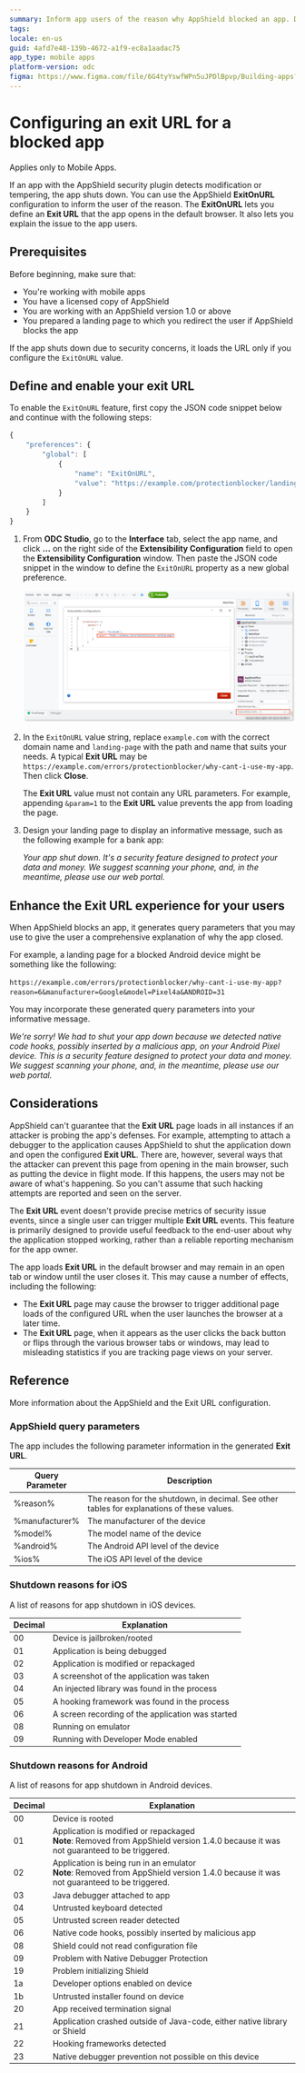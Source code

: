 ```yaml
---
summary: Inform app users of the reason why AppShield blocked an app. Define a URL that the app opens once the AppShield closes the app it suspects is modified or tampered with.
tags: 
locale: en-us
guid: 4afd7e48-139b-4672-a1f9-ec8a1aadac75
app_type: mobile apps
platform-version: odc
figma: https://www.figma.com/file/6G4tyYswfWPn5uJPDlBpvp/Building-apps?type=design&node-id=3965%3A21773&mode=design&t=TyGh9pLEHaqLAxxu-1
---
```


# Configuring an exit URL for a blocked app

<div class="info" markdown="1">

Applies only to Mobile Apps.

</div>

If an app with the AppShield security plugin detects modification or tempering, the app shuts down. You can use the AppShield **ExitOnURL** configuration to inform the user of the reason. The **ExitOnURL** lets you define an **Exit URL** that the app opens in the default browser. It also lets you explain the issue to the app users.

## Prerequisites

Before beginning, make sure that:

* You're working with mobile apps
* You have a licensed copy of AppShield
* You are working with an AppShield version 1.0 or above
* You prepared a landing page to which you redirect the user if AppShield blocks the app

<div class="info" markdown="1">

If the app shuts down due to security concerns, it loads the URL only if you configure the `ExitOnURL` value.

</div>

## Define and enable your exit URL

To enable the `ExitOnURL` feature, first copy the JSON code snippet below and continue with the following steps:

```javascript
{
    "preferences": {
        "global": [
            {
                "name": "ExitOnURL",
                "value": "https://example.com/protectionblocker/landing-page"
            }
        ]
    }
}
```

1. From **ODC Studio**, go to the **Interface** tab, select the app name, and click **…** on the right side of the **Extensibility Configuration** field to open the **Extensibility Configuration** window. Then paste the JSON code snippet in the window to define the `ExitOnURL` property as a new global preference.

    ![Screenshot showing where to paste the ExitOnURL JSON code snippet in the ODC Studio Extensibility Configuration window](images/extensibility-configuration-appshield-odcs.png "Extensibility Configuration in ODC Studio")

1. In the `ExitOnURL` value string, replace `example.com` with the correct domain name and `landing-page` with the path and name that suits your needs. A typical **Exit URL** may be `https://example.com/errors/protectionblocker/why-cant-i-use-my-app`. Then click **Close**.

    <div class="info" markdown="1">

    The **Exit URL** value must not contain any URL parameters. For example, appending `&param=1` to the **Exit URL** value prevents the app from loading the page.

    </div>

1. Design your landing page to display an informative message, such as the following example for a bank app:

    _Your app shut down. It's a security feature designed to protect your data and money. We suggest scanning your phone, and, in the meantime, please use our web portal._

## Enhance the Exit URL experience for your users

When AppShield blocks an app, it generates query parameters that you may use to give the user a comprehensive explanation of why the app closed.

For example, a landing page for a blocked Android device might be something like the following:

`https://example.com/errors/protectionblocker/why-cant-i-use-my-app?reason=6&manufacturer=Google&model=Pixel4a&ANDROID=31`

You may incorporate these generated query parameters into your informative message.

_We're sorry! We had to shut your app down because we detected native code hooks, possibly inserted by a malicious app, on your Android Pixel device. This is a security feature designed to protect your data and money. We suggest scanning your phone, and, in the meantime, please use our web portal._


## Considerations

AppShield can't guarantee that the **Exit URL** page loads in all instances if an attacker is probing the app's defenses.
For example, attempting to attach a debugger to the application causes AppShield to shut the application down and open the configured **Exit URL**.
There are, however, several ways that the attacker can prevent this page from opening in the main browser, such as putting the device in flight mode. If this happens, the users may not be aware of what's happening.
So you can't assume that such hacking attempts are reported and seen on the server.

The **Exit URL** event doesn't provide precise metrics of security issue events, since a single user can trigger multiple **Exit URL** events.
This feature is primarily designed to provide useful feedback to the end-user about why the application stopped working, rather than a reliable reporting mechanism for the app owner.

The app loads **Exit URL** in the default browser and may remain in an open tab or window until the user closes it. This may cause a number of effects, including the following:

* The **Exit URL** page may cause the browser to trigger additional page loads of the configured URL when the user launches the browser at a later time.
* The **Exit URL** page, when it appears as the user clicks the back button or flips through the various browser tabs or windows, may lead to misleading statistics if you are tracking page views on your server.

## Reference

More information about the AppShield and the Exit URL configuration.

### AppShield query parameters

The app includes the following parameter information in the generated **Exit URL**.

| Query Parameter | Description                                                                                 |
| --------------- | ------------------------------------------------------------------------------------------- |
| %reason%        | The reason for the shutdown, in decimal. See other tables for explanations of these values. |
| %manufacturer%  | The manufacturer of the device                                                              |
| %model%         | The model name of the device                                                                |
| %android%       | The Android API level of the device                                                         |
| %ios%           | The iOS API level of the device                                                             |

### Shutdown reasons for iOS

A list of reasons for app shutdown in iOS devices.

| Decimal | Explanation                                       |
| ------- | ------------------------------------------------- |
| 00      | Device is jailbroken/rooted                       |
| 01      | Application is being debugged                     |
| 02      | Application is modified or repackaged             |
| 03      | A screenshot of the application was taken         |
| 04      | An injected library was found in the process      |
| 05      | A hooking framework was found in the process      |
| 06      | A screen recording of the application was started |
| 08      | Running on emulator                               |
| 09      | Running with Developer Mode enabled               |

### Shutdown reasons for Android

A list of reasons for app shutdown in Android devices.

| Decimal | Explanation                                                               |
| ------- | ------------------------------------------------------------------------- |
| 00      | Device is rooted                                                          |
| 01      | Application is modified or repackaged<br />**Note**: Removed from AppShield version 1.4.0 because it was not guaranteed to be triggered.                                                                            |
| 02      | Application is being run in an emulator<br />**Note**: Removed from AppShield version 1.4.0 because it was not guaranteed to be triggered.                                                                            |
| 03      | Java debugger attached to app                                             |
| 04      | Untrusted keyboard detected                                               |
| 05      | Untrusted screen reader detected                                          |
| 06      | Native code hooks, possibly inserted by malicious app                     |
| 08      | Shield could not read configuration file                                  |
| 09      | Problem with Native Debugger Protection                                   |
| 19      | Problem initializing Shield                                               |
| 1a      | Developer options enabled on device                                       |
| 1b      | Untrusted installer found on device                                       |
| 20      | App received termination signal                                           |
| 21      | Application crashed outside of Java-code, either native library or Shield |
| 22      | Hooking frameworks detected                                               |
| 23      | Native debugger prevention not possible on this device                    |
